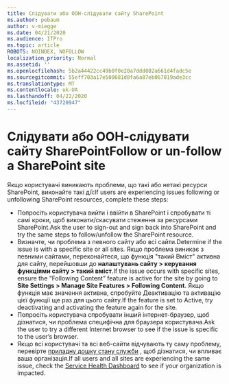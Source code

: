 ```yaml
---
title: Слідувати або ООН-слідувати сайту SharePoint
ms.author: pebaum
author: v-miegge
ms.date: 04/21/2020
ms.audience: ITPro
ms.topic: article
ROBOTS: NOINDEX, NOFOLLOW
localization_priority: Normal
ms.assetid: ''
ms.openlocfilehash: 5b2a44422cc49b0f0e20a7ddd802a661d4fadc5e
ms.sourcegitcommit: 55eff703a17e500681d8fa6a87eb067019ade3cc
ms.translationtype: MT
ms.contentlocale: uk-UA
ms.lasthandoff: 04/22/2020
ms.locfileid: "43720947"
---
```

# <a name="follow-or-un-follow-a-sharepoint-site"></a><span data-ttu-id="80684-102">Слідувати або ООН-слідувати сайту SharePoint</span><span class="sxs-lookup"><span data-stu-id="80684-102">Follow or un-follow a SharePoint site</span></span>

<span data-ttu-id="80684-103">Якщо користувачі виникають проблеми, що такі або нетакі ресурси SharePoint, виконайте такі дії:</span><span class="sxs-lookup"><span data-stu-id="80684-103">If users are experiencing issues following or unfollowing SharePoint resources, complete these steps:</span></span>

* <span data-ttu-id="80684-104">Попросіть користувача вийти і ввійти в SharePoint і спробувати ті самі кроки, щоб виконати/скасувати стеження за ресурсами SharePoint.</span><span class="sxs-lookup"><span data-stu-id="80684-104">Ask the user to sign-out and sign back into SharePoint and try the same steps to follow/unfollow the SharePoint resource.</span></span>
* <span data-ttu-id="80684-105">Визначте, чи проблема з певного сайту або всі сайти.</span><span class="sxs-lookup"><span data-stu-id="80684-105">Determine if the issue is with a specific site or all sites.</span></span> <span data-ttu-id="80684-106">Якщо проблема виникає з певними сайтами, переконайтеся, що функція "такий Вміст" активна для сайту, перейшовши до **налаштувань сайту > керування функціями сайту > такий вміст**.</span><span class="sxs-lookup"><span data-stu-id="80684-106">If the issue occurs with specific sites, ensure the “Following Content” feature is active for the site by going to **Site Settings > Manage Site Features > Following Content**.</span></span> <span data-ttu-id="80684-107">Якщо функція має значення активна, спробуйте Деактивацію та активацію цієї функції ще раз для цього сайту.</span><span class="sxs-lookup"><span data-stu-id="80684-107">If the feature is set to Active, try deactivating and activating the feature again for the site.</span></span>
* <span data-ttu-id="80684-108">Попросіть користувача спробувати інший інтернет-браузер, щоб дізнатися, чи проблема специфічна для браузера користувача.</span><span class="sxs-lookup"><span data-stu-id="80684-108">Ask the user to try a different Internet browser to see if the issue is specific to the user’s browser.</span></span>
* <span data-ttu-id="80684-109">Якщо всі користувачі та всі веб-сайти відчувають ту саму проблему, перевірте [приладну дошку стану служби](https://admin.microsoft.com/AdminPortal/Home#/servicehealth) , щоб дізнатися, чи впливає ваша організація.</span><span class="sxs-lookup"><span data-stu-id="80684-109">If all users and all sites are experiencing the same issue, check the [Service Health Dashboard](https://admin.microsoft.com/AdminPortal/Home#/servicehealth) to see if your organization is impacted.</span></span>
